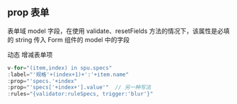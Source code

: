 ## prop 表单

表单域 model 字段，在使用 validate、resetFields 方法的情况下，该属性是必填的
string
传入 Form 组件的 model 中的字段

动态 增减表单项  
```js
v-for="(item,index) in spu.specs"
:label="'规格'+(index+1)+':'+item.name"
:prop="'specs.'+index"
:prop="'specs['+index+'].value'"  // 另一种写法
:rules="{validator:ruleSpecs, trigger:'blur'}"
```
